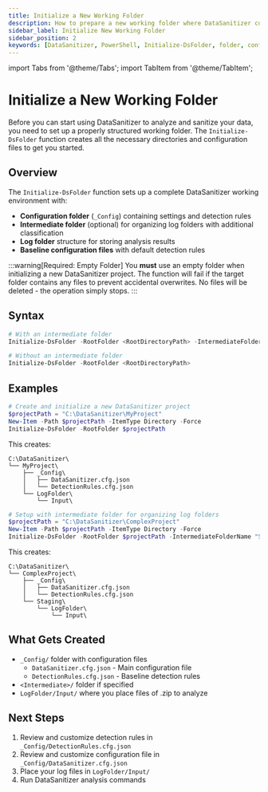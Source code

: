 ```yaml
---
title: Initialize a New Working Folder
description: How to prepare a new working folder where DataSanitizer config, detection rules, and logs will be stored for data anonymization projects.
sidebar_label: Initialize New Working Folder
sidebar_position: 2
keywords: [DataSanitizer, PowerShell, Initialize-DsFolder, folder, configuration, setup, working directory]
---
```


import Tabs from '@theme/Tabs';
import TabItem from '@theme/TabItem';

# Initialize a New Working Folder

Before you can start using DataSanitizer to analyze and sanitize your data, you need to set up a properly structured working folder. The `Initialize-DsFolder` function creates all the necessary directories and configuration files to get you started.

## Overview

The `Initialize-DsFolder` function sets up a complete DataSanitizer working environment with:

- **Configuration folder** (`_Config`) containing settings and detection rules
- **Intermediate folder** (optional) for organizing log folders with additional classification
- **Log folder** structure for storing analysis results
- **Baseline configuration files** with default detection rules

:::warning[Required: Empty Folder]
You **must** use an empty folder when initializing a new DataSanitizer project. The function will fail if the target folder contains any files to prevent accidental overwrites. No files will be deleted - the operation simply stops.
:::

## Syntax

```powershell
# With an intermediate folder
Initialize-DsFolder -RootFolder <RootDirectoryPath> -IntermediateFolderName <IntermediateFolderName>

# Without an intermediate folder
Initialize-DsFolder -RootFolder <RootDirectoryPath>
```

## Examples

<Tabs groupId="setup-type">
<TabItem value="basic" label="Basic Setup">

```powershell
# Create and initialize a new DataSanitizer project
$projectPath = "C:\DataSanitizer\MyProject"
New-Item -Path $projectPath -ItemType Directory -Force
Initialize-DsFolder -RootFolder $projectPath
```

This creates:

```text
C:\DataSanitizer\
└── MyProject\
    ├── _Config\
    │   ├── DataSanitizer.cfg.json
    │   └── DetectionRules.cfg.json
    └── LogFolder\
        └── Input\
```

</TabItem>
<TabItem value="intermediate" label="With Intermediate Folder">

```powershell
# Setup with intermediate folder for organizing log folders
$projectPath = "C:\DataSanitizer\ComplexProject"
New-Item -Path $projectPath -ItemType Directory -Force
Initialize-DsFolder -RootFolder $projectPath -IntermediateFolderName "Staging"
```

This creates:

```text
C:\DataSanitizer\
└── ComplexProject\
    ├── _Config\
    │   ├── DataSanitizer.cfg.json
    │   └── DetectionRules.cfg.json
    └── Staging\
        └── LogFolder\
            └── Input\
```

</TabItem>
</Tabs>

## What Gets Created

- `_Config/` folder with configuration files
  - `DataSanitizer.cfg.json` - Main configuration file
  - `DetectionRules.cfg.json` - Baseline detection rules
- `<Intermediate>/` folder if specified
- `LogFolder/Input/` where you place files of .zip to analyze

## Next Steps

1. Review and customize detection rules in `_Config/DetectionRules.cfg.json`
2. Review and customize configuration file in `_Config/DataSanitizer.cfg.json`
3. Place your log files in `LogFolder/Input/`
4. Run DataSanitizer analysis commands
